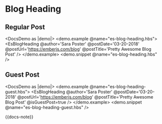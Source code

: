 # Blog Heading

## Regular Post

<DocsDemo as |demo|>
  <demo.example @name="es-blog-heading.hbs">
    <EsBlogHeading
      @author='Sara Poster'
      @postDate='03-20-2018'
      @postUrl='https://emberjs.com/blog'
      @postTitle='Pretty Awesome Blog Post'
    />
  </demo.example>
  <demo.snippet @name="es-blog-heading.hbs" />
</DocsDemo>

## Guest Post

<DocsDemo as |demo|>
  <demo.example @name="es-blog-heading-guest.hbs">
    <EsBlogHeading
      @author='Sara Poster'
      @postDate='03-20-2018'
      @postUrl='https://emberjs.com/blog'
      @postTitle='Pretty Awesome Blog Post'
      @isGuestPost=true
    />
  </demo.example>
  <demo.snippet @name="es-blog-heading-guest.hbs" />
</DocsDemo>

{{docs-note}}

